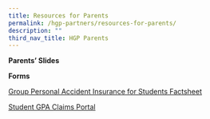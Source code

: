 ```yaml
---
title: Resources for Parents
permalink: /hgp-partners/resources-for-parents/
description: ""
third_nav_title: HGP Parents
---
```

<p><strong>Parents’ Slides</strong></p>
<p><a></a></p><a>
<p><strong>Forms</strong></p>
</a>

[Group Personal Accident Insurance for Students Factsheet](https://go.gov.sg/gpaproductsheet2023)

[Student GPA Claims Portal](https://studentgpa.incomegroupins.com.sg/#/)